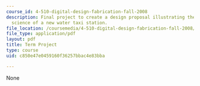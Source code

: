 ```yaml
---
course_id: 4-510-digital-design-fabrication-fall-2008
description: Final project to create a design proposal illustrating the design and
  science of a new water taxi station.
file_location: /coursemedia/4-510-digital-design-fabrication-fall-2008/c850e47e0459160f36257bbac4e83bba_term_project.pdf
file_type: application/pdf
layout: pdf
title: Term Project
type: course
uid: c850e47e0459160f36257bbac4e83bba

---
```

None